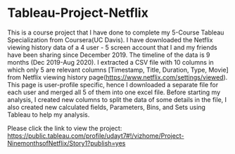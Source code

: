 # Tableau-Project-Netflix

This is a course project that I have done to complete my 5-Course Tableau Specialization from Coursera(UC Davis). I have downloaded the Netflix viewing history data of a 4 user - 5 screen account that I and my friends have been sharing since December 2019. The timeline of the data is 9 months (Dec 2019-Aug 2020). I extracted a CSV file with 10 columns in which only 5 are relevant columns [Timestamp, Title, Duration, Type, Movie] from Netflix viewing history page(https://www.netflix.com/settings/viewed). This page is user-profile specific, hence I downloaded a separate file for each user and merged all 5 of them into one excel file. Before starting my analysis, I created new columns to split the data of some details in the file, I also created new calculated fields, Parameters, Bins, and Sets using Tableau to help my analysis.

Please click the link to view the project: https://public.tableau.com/profile/udayt7#!/vizhome/Project-NinemonthsofNetflix/Story1?publish=yes
